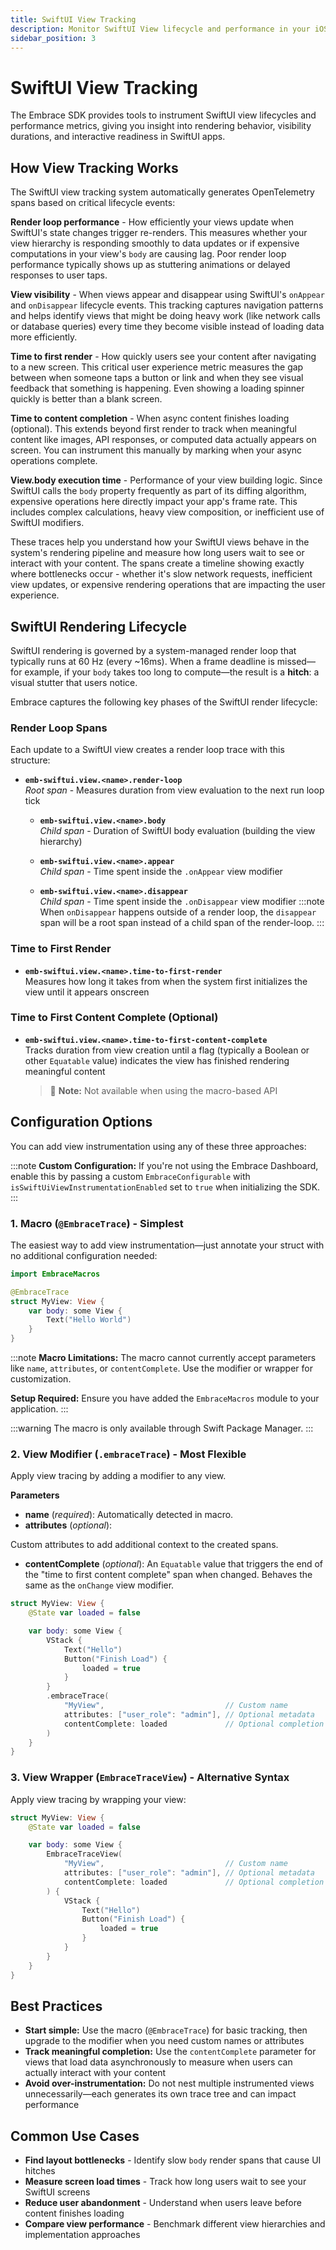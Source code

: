 ```yaml
---
title: SwiftUI View Tracking
description: Monitor SwiftUI View lifecycle and performance in your iOS app
sidebar_position: 3
---
```


# SwiftUI View Tracking

The Embrace SDK provides tools to instrument SwiftUI view lifecycles and performance metrics, giving you insight into rendering behavior, visibility durations, and interactive readiness in SwiftUI apps.

## How View Tracking Works

The SwiftUI view tracking system automatically generates OpenTelemetry spans based on critical lifecycle events:

**Render loop performance** - How efficiently your views update when SwiftUI's state changes trigger re-renders. This measures whether your view hierarchy is responding smoothly to data updates or if expensive computations in your view's `body` are causing lag. Poor render loop performance typically shows up as stuttering animations or delayed responses to user taps.

**View visibility** - When views appear and disappear using SwiftUI's `onAppear` and `onDisappear` lifecycle events. This tracking captures navigation patterns and helps identify views that might be doing heavy work (like network calls or database queries) every time they become visible instead of loading data more efficiently.

**Time to first render** - How quickly users see your content after navigating to a new screen. This critical user experience metric measures the gap between when someone taps a button or link and when they see visual feedback that something is happening. Even showing a loading spinner quickly is better than a blank screen.

**Time to content completion** - When async content finishes loading (optional). This extends beyond first render to track when meaningful content like images, API responses, or computed data actually appears on screen. You can instrument this manually by marking when your async operations complete.

**View.body execution time** - Performance of your view building logic. Since SwiftUI calls the `body` property frequently as part of its diffing algorithm, expensive operations here directly impact your app's frame rate. This includes complex calculations, heavy view composition, or inefficient use of SwiftUI modifiers.

These traces help you understand how your SwiftUI views behave in the system's rendering pipeline and measure how long users wait to see or interact with your content. The spans create a timeline showing exactly where bottlenecks occur - whether it's slow network requests, inefficient view updates, or expensive rendering operations that are impacting the user experience.

## SwiftUI Rendering Lifecycle

SwiftUI rendering is governed by a system-managed render loop that typically runs at 60 Hz (every ~16ms). When a frame deadline is missed—for example, if your `body` takes too long to compute—the result is a **hitch**: a visual stutter that users notice.

Embrace captures the following key phases of the SwiftUI render lifecycle:

### Render Loop Spans

Each update to a SwiftUI view creates a render loop trace with this structure:

- **`emb-swiftui.view.<name>.render-loop`**  
  *Root span* - Measures duration from view evaluation to the next run loop tick

  - **`emb-swiftui.view.<name>.body`**  
    *Child span* - Duration of SwiftUI body evaluation (building the view hierarchy)

  - **`emb-swiftui.view.<name>.appear`**  
    *Child span* - Time spent inside the `.onAppear` view modifier

  - **`emb-swiftui.view.<name>.disappear`**  
    *Child span* - Time spent inside the `.onDisappear` view modifier
    :::note
    When `onDisappear` happens outside of a render loop, the `disappear` span will be a root span instead of a child span of the render-loop.
    :::

### Time to First Render

- **`emb-swiftui.view.<name>.time-to-first-render`**  
  Measures how long it takes from when the system first initializes the view until it appears onscreen

### Time to First Content Complete (Optional)

- **`emb-swiftui.view.<name>.time-to-first-content-complete`**  
  Tracks duration from view creation until a flag (typically a Boolean or other `Equatable` value) indicates the view has finished rendering meaningful content

  > 📝 **Note:** Not available when using the macro-based API

## Configuration Options

You can add view instrumentation using any of these three approaches:

:::note
**Custom Configuration:** If you're not using the Embrace Dashboard, enable this by passing a custom `EmbraceConfigurable` with `isSwiftUiViewInstrumentationEnabled` set to `true` when initializing the SDK.
:::

### 1. Macro (`@EmbraceTrace`) - Simplest

The easiest way to add view instrumentation—just annotate your struct with no additional configuration needed:

```swift
import EmbraceMacros

@EmbraceTrace
struct MyView: View {
    var body: some View {
        Text("Hello World")
    }
}
```

:::note
**Macro Limitations:** The macro cannot currently accept parameters like `name`, `attributes`, or `contentComplete`. Use the modifier or wrapper for customization.

**Setup Required:** Ensure you have added the `EmbraceMacros` module to your application.
:::

:::warning
The macro is only available through Swift Package Manager.
:::

### 2. View Modifier (`.embraceTrace`) - Most Flexible

Apply view tracing by adding a modifier to any view.

**Parameters**

- **name** (*required*): Automatically detected in macro.
- **attributes** (*optional*):  

Custom attributes to add additional context to the created spans.

- **contentComplete** (*optional*): An `Equatable` value that triggers the end of the "time to first content complete" span when changed. Behaves the same as the `onChange` view modifier.

```swift
struct MyView: View {
    @State var loaded = false

    var body: some View {
        VStack {
            Text("Hello")
            Button("Finish Load") {
                loaded = true
            }
        }
        .embraceTrace(
            "MyView",                           // Custom name
            attributes: ["user_role": "admin"], // Optional metadata
            contentComplete: loaded             // Optional completion flag
        )
    }
}
```

### 3. View Wrapper (`EmbraceTraceView`) - Alternative Syntax

Apply view tracing by wrapping your view:

```swift
struct MyView: View {
    @State var loaded = false

    var body: some View {
        EmbraceTraceView(
            "MyView",                           // Custom name
            attributes: ["user_role": "admin"], // Optional metadata
            contentComplete: loaded             // Optional completion flag
        ) {
            VStack {
                Text("Hello")
                Button("Finish Load") {
                    loaded = true
                }
            }
        }
    }
}
```

## Best Practices

- **Start simple:** Use the macro (`@EmbraceTrace`) for basic tracking, then upgrade to the modifier when you need custom names or attributes
- **Track meaningful completion:** Use the `contentComplete` parameter for views that load data asynchronously to measure when users can actually interact with your content
- **Avoid over-instrumentation:** Do not nest multiple instrumented views unnecessarily—each generates its own trace tree and can impact performance

## Common Use Cases

- **Find layout bottlenecks** - Identify slow `body` render spans that cause UI hitches
- **Measure screen load times** - Track how long users wait to see your SwiftUI screens
- **Reduce user abandonment** - Understand when users leave before content finishes loading
- **Compare view performance** - Benchmark different view hierarchies and implementation approaches
